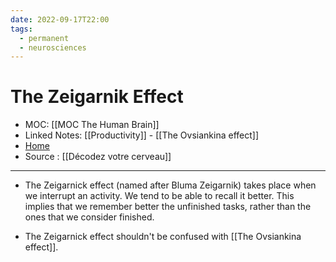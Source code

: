 ```yaml
---
date: 2022-09-17T22:00
tags:
  - permanent
  - neurosciences
---
```

# The Zeigarnik Effect
- MOC: [[MOC The Human Brain]]
- Linked Notes: [[Productivity]] -  [[The Ovsiankina effect]]
- [Home](https://misudashi.ga/)
- Source : [[Décodez votre cerveau]]
----------
-   The Zeigarnick effect (named after Bluma Zeigarnik) takes place when we interrupt an activity. We tend to be able to recall it better. This implies that we remember better the unfinished tasks, rather than the ones that we consider finished.

-   The Zeigarnick effect shouldn't be confused with [[The Ovsiankina effect]].